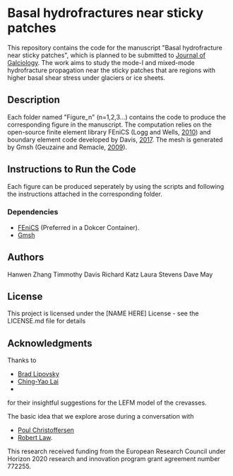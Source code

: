 # Basal hydrofractures near sticky patches

This repository contains the code for the manuscript "Basal hydrofracture near sticky patches", which is planned to be submitted to [Journal of Galciology](https://www.cambridge.org/core/journals/journal-of-glaciology). The work aims to study the mode-I and mixed-mode hydrofracture propagation near the sticky patches that are regions with higher basal shear stress under glaciers or ice sheets.

## Description

Each folder named "Figure_n" (n=1,2,3...) contains the code to produce the corresponding figure in the manuscript. The computation relies on the open-source finite element library FEniCS (Logg and Wells, [2010](https://doi.org/10.1145/1731022.1731030)) and boundary element code developed by Davis, [2017](https://abdn.primo.exlibrisgroup.com/discovery/delivery/44ABE_INST:44ABE_VU1/12153058290005941?lang=en&viewerServiceCode=AlmaViewer). The mesh is generated by Gmsh (Geuzaine and Remacle, [2009](https://doi.org/10.1002/nme.2579)).

## Instructions to Run the Code

Each figure can be produced seperately by using the scripts and following the instructions attached in the corresponding folder.

### Dependencies

* [FEniCS](https://fenicsproject.org/) (Preferred in a Dokcer Container).
* [Gmsh](https://gmsh.info/)

## Authors

Hanwen Zhang
Timmothy Davis
Richard Katz
Laura Stevens
Dave May

## License

This project is licensed under the [NAME HERE] License - see the LICENSE.md file for details

## Acknowledgments

Thanks to
* [Brad Lipovsky](https://www.ess.washington.edu/people/profile.php?pid=lipovsky--brad)
* [Ching-Yao Lai](https://geosciences.princeton.edu/people/ching-yao-lai)
* 
for their insightful suggestions for the LEFM model of the crevasses.

The basic idea that we explore arose during a conversation with
* [Poul Christoffersen](https://www.spri.cam.ac.uk/people/christoffersen/)
* [Robert Law](https://www.spri.cam.ac.uk/people/law/).

This research received funding from the European Research Council under Horizon 2020 research and innovation program grant agreement number 772255.
